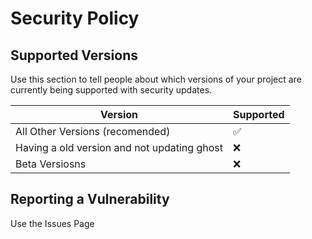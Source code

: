 # Security Policy

## Supported Versions

Use this section to tell people about which versions of your project are
currently being supported with security updates.

| Version | Supported          |
| ------- | ------------------ |
| All Other Versions (recomended)  | :white_check_mark: |
| Having a old version and not updating ghost  | :x:                |
| Beta Versiosns  | :x:                |

## Reporting a Vulnerability

Use the Issues Page

